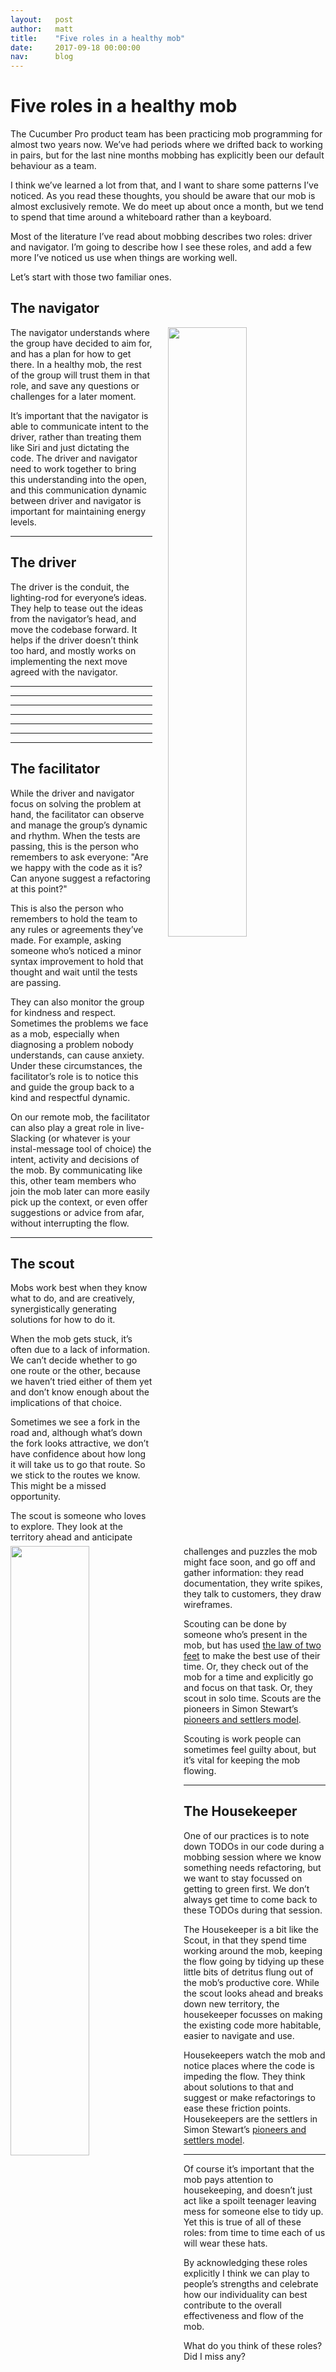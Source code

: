 ```yaml
---
layout:   post
author:   matt
title:    "Five roles in a healthy mob"
date:     2017-09-18 00:00:00
nav:      blog
---
```


# Five roles in a healthy mob

The Cucumber Pro product team has been practicing mob programming for almost two years now. We’ve had periods where we drifted back to working in pairs, but for the last nine months mobbing has explicitly been our default behaviour as a team.

I think we’ve learned a lot from that, and I want to share some patterns I’ve noticed. As you read these thoughts, you should be aware that our mob is almost exclusively remote. We do meet up about once a month, but we tend to spend that time around a whiteboard rather than a keyboard.

Most of the literature I’ve read about mobbing describes two roles: driver and navigator. I’m going to describe how I see these roles, and add a few more I’ve noticed us use when things are working well.

Let’s start with those two familiar ones.

## The navigator

<img src="{{ site.url }}/images/blog/Navigator.png" style="float:right; padding-left: 25px; width:50%">

The navigator understands where the group have decided to aim for, and has a plan for how to get there. In a healthy mob, the rest of the group will trust them in that role, and save any questions or challenges for a later moment.

It’s important that the navigator is able to communicate intent to the driver, rather than treating them like Siri and just dictating the code. The driver and navigator need to work together to bring this understanding into the open, and this communication dynamic between driver and navigator is important for maintaining energy levels.

***

## The driver

<img src="{{ site.url }}/images/blog/driver.png" style="float:left; padding-right: 25px; padding-botton: 20px; width:50%">

The driver is the conduit, the lighting-rod for everyone’s ideas. They help to tease out the ideas from the navigator’s head, and move the codebase forward. It helps if the driver doesn’t think too hard, and mostly works on implementing the next move agreed with the navigator.

***
***
***
***
***
***
***


## The facilitator

<img src="{{ site.url }}/images/blog/facilitator.png" style="float:right; padding-left: 25px; padding-botton: 20px; width:50%">

While the driver and navigator focus on solving the problem at hand, the facilitator can observe and manage the group’s dynamic and rhythm. When the tests are passing, this is the person who remembers to ask everyone: "Are we happy with the code as it is? Can anyone suggest a refactoring at this point?"

This is also the person who remembers to hold the team to any rules or agreements they’ve made. For example, asking someone who’s noticed a minor syntax improvement to hold that thought and wait until the tests are passing.

They can also monitor the group for kindness and respect. Sometimes the problems we face as a mob, especially when diagnosing a problem nobody understands, can cause anxiety. Under these circumstances, the facilitator’s role is to notice this and guide the group back to a kind and respectful dynamic.

On our remote mob, the facilitator can also play a great role in live-Slacking (or whatever is your instal-message tool of choice) the intent, activity and decisions of the mob. By communicating like this, other team members who join the mob later can more easily pick up the context, or even offer suggestions or advice from afar, without interrupting the flow.

***

## The scout

<img src="{{ site.url }}/images/blog/scout-image.png" style="float:left; padding-right: 25px; width:50%">

Mobs work best when they know what to do, and are creatively, synergistically generating solutions for how to do it.

When the mob gets stuck, it’s often due to a lack of information. We can’t decide whether to go one route or the other, because we haven’t tried either of them yet and don’t know enough about the implications of that choice.

Sometimes we see a fork in the road and, although what’s down the fork looks attractive, we don’t have confidence about how long it will take us to go that route. So we stick to the routes we know. This might be a missed opportunity.

The scout is someone who loves to explore. They look at the territory ahead and anticipate challenges and puzzles the mob might face soon, and go off and gather information: they read documentation, they write spikes, they talk to customers, they draw wireframes.

Scouting can be done by someone who’s present in the mob, but has used [the law of two feet](https://en.wikipedia.org/wiki/Open_Space_Technology#Law_of_two_feet) to make the best use of their time. Or, they check out of the mob for a time and explicitly go and focus on that task. Or, they scout in solo time. Scouts are the pioneers in Simon Stewart’s [pioneers and settlers model](http://blog.rocketpoweredjetpants.com/2014/10/pioneers-and-settlers.html).

Scouting is work people can sometimes feel guilty about, but it’s vital for keeping the mob flowing.

***

## The Housekeeper

<img src="{{ site.url }}/images/blog/Housekeeper.jpg" style="float:right; padding-left: 25px; width:50%">

One of our practices is to note down TODOs in our code during a mobbing session where we know something needs refactoring, but we want to stay focussed on getting to green first. We don’t always get time to come back to these TODOs during that session.

The Housekeeper is a bit like the Scout, in that they spend time working around the mob, keeping the flow going by tidying up these little bits of detritus flung out of the mob’s productive core. While the scout looks ahead and breaks down new territory, the housekeeper focusses on making the existing code more habitable, easier to navigate and use.

Housekeepers watch the mob and notice places where the code is impeding the flow. They think about solutions to that and suggest or make refactorings to ease these friction points. Housekeepers are the settlers in Simon Stewart’s [pioneers and settlers model](http://blog.rocketpoweredjetpants.com/2014/10/pioneers-and-settlers.html).

----

Of course it’s important that the mob pays attention to housekeeping, and doesn’t just act like a spoilt teenager leaving mess for someone else to tidy up. Yet this is true of all of these roles: from time to time each of us will wear these hats.

By acknowledging these roles explicitly I think we can play to people’s strengths and celebrate how our individuality can best contribute to the overall effectiveness and flow of the mob.

What do you think of these roles? Did I miss any?

